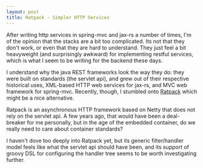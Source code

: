```yaml
---
layout: post
title: Ratpack - Simpler HTTP Services
---
```


After writing http services in spring-mvc and jax-rs a number of times, I'm of the opinion that the stacks are a bit too complicated. Its not that they don't work, or even that they are hard to understand. They just feel a bit heavyweight (and surprisingly awkward) for implementing restful services, which is what I seem to be writing for the backend these days. 

I understand why the java REST frameworks look the way they do: they were built on standards (the servlet api), and grew out of their respective historical uses, XML-based HTTP web services for jax-rs, and MVC web framework for spring-mvc. Recently, though, I stumbled onto [Ratpack](http://ratpack.io) which might be a nice alternative.

Ratpack is an asynchronous HTTP framework based on Netty that does not rely on the servlet api. A few years ago, that would have been a deal-breaker for me personally, but in the age of the embedded container, do we really need to care about container standards? 

I haven't dove too deeply into Ratpack yet, but its generic filter/handler model feels like what the servlet api should have been, and its support of groovy DSL for configuring the handler tree seems to be worth investigating further. 
